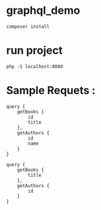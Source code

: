 # graphql_demo

```
composer install
```

# run project

```
php -S localhost:8080
```

# Sample Requets : 

```qraphql
query {
    getBooks {
        id
        title
    },
    getAuthors {
        id 
        name
    }
}
```


```qraphql
query {
    getBooks {
        title
    },
    getAuthors {
        id 
    }
}
```
